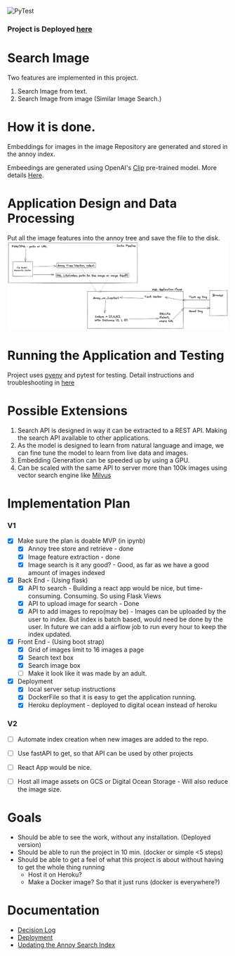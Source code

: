 
![PyTest](https://github.com/archanakalburgi/shopify-dev-intern/actions/workflows/main.yml/badge.svg)

### Project is Deployed [here](https://image-search-ntmld.ondigitalocean.app/)

# Search Image
Two features are implemented in this project.
1. Search Image from text.
2. Search Image from image (Similar Image Search.)

# How it is done.
Embeddings for images in the image Repository are generated and stored in the annoy index.

Embeedings are generated using OpenAI's [Clip](https://github.com/openai/CLIP) pre-trained model. More details [Here](docs/semantic_search.md).


# Application Design and Data Processing
Put all the image features into the annoy tree and save the file to the disk.
![](docs/arch_diag.png)

# Running the Application and Testing
Project uses [pyenv](https://github.com/pyenv/pyenv) and pytest for testing.
Detail instructions and troubleshooting in [here](docs/local_dev_setup.md)

# Possible Extensions
1. Search API is designed in way it can be extracted to a REST API. Making the search API available to other applications.
2. As the model is designed to learn from natural language and image, we can fine tune the model to learn from live data and images.
3. Embedding Generation can be speeded up by using a GPU.
4. Can be scaled with the same API to server more than 100k images using vector search engine like [Milvus](https://milvus.io)



# Implementation Plan
### V1
- [x] Make sure the plan is doable MVP (in ipynb)
   - [x] Annoy tree store and retrieve - done
   - [x] Image feature extraction - done
   - [x] Image search is it any good? - Good, as far as we have a good amount of images indexed
- [x] Back End - (Using flask)
   - [x] API to search - Building a react app would be nice, but time-consuming. Consuming. So using Flask Views
   - [x] API to upload image for search - Done
   - [X] API to add images to repo(may be) - Images can be uploaded by the user to index. But index is batch based, would need be done by the user. In future we can add a airflow job to run every hour to keep the index updated.
- [x] Front End - (Using boot strap)
   - [x] Grid of images limit to 16 images a page
   - [x] Search text box
   - [x] Search image box
   - [ ] Make it look like it was made by an adult.
- [x] Deployment
   - [x] local server setup instructions
   - [x] DockerFile so that it is easy to get the application running.
   - [x] Heroku deployment - deployed to digital ocean instead of heroku

### V2
- [ ] Automate index creation when new images are added to the repo.
- [ ] Use fastAPI to get, so that API can be used by other projects
- [ ] React App would be nice.
- [ ] Host all image assets on GCS or Digital Ocean Storage  - Will also reduce the image size.


# Goals
- Should be able to see the work, without any installation. (Deployed version)
- Should be able to run the project in 10 min. (docker or simple <5 steps)
- Should be able to get a feel of what this project is about without having to get the whole thing running
   - Host it on Heroku?
   - Make a Docker image? So that it just runs (docker is everywhere?)


# Documentation
- [Decision Log](docs/decision_log.md)
- [Deployment](docs/deployment.md)
- [Updating the Annoy Search Index](docs/update_index.md)



